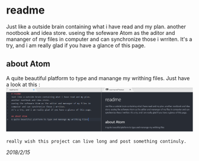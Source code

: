 # readme
Just like a outside brain containing what i have read and my plan.
another nootbook and idea store.
useing the sofeware Atom as the aditor and mananger of my files in computer and can synchronize those i wrriten.
It's a try, and i am really glad if you have a glance of this page.

## about Atom
A quite beautiful platform to type and manange my writhing files. Just have a look at this :
![Atom platform display](https://raw.githubusercontent.com/jefflwwmu/writing/master/media/readme%20picture.png)

```really wish this project can live long and post something continuly.```

_2018/2/15_
